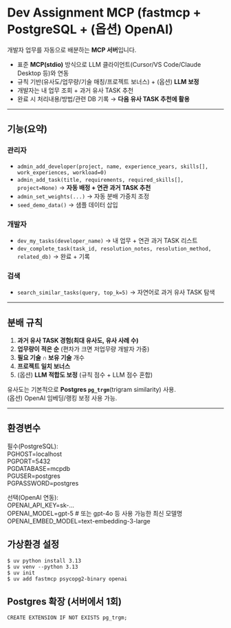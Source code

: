 # Dev Assignment MCP (fastmcp + PostgreSQL + (옵션) OpenAI)

개발자 업무를 자동으로 배분하는 **MCP 서버**입니다.  
- 표준 **MCP(stdio)** 방식으로 LLM 클라이언트(Cursor/VS Code/Claude Desktop 등)와 연동
- 규칙 기반(유사도/업무량/기술 매칭/프로젝트 보너스) + (옵션) **LLM 보정**
- 개발자는 내 업무 조회 + 과거 유사 TASK 추천
- 완료 시 처리내용/방법/관련 DB 기록 → **다음 유사 TASK 추천에 활용**

---

## 기능(요약)

### 관리자
- `admin_add_developer(project, name, experience_years, skills[], work_experiences, workload=0)`
- `admin_add_task(title, requirements, required_skills[], project=None)` → **자동 배정 + 연관 과거 TASK 추천**
- `admin_set_weights(...)` → 자동 분배 가중치 조정
- `seed_demo_data()` → 샘플 데이터 삽입

### 개발자
- `dev_my_tasks(developer_name)` → 내 업무 + 연관 과거 TASK 리스트
- `dev_complete_task(task_id, resolution_notes, resolution_method, related_db)` → 완료 + 기록

### 검색
- `search_similar_tasks(query, top_k=5)` → 자연어로 과거 유사 TASK 탐색

---

## 분배 규칙

1) **과거 유사 TASK 경험(최대 유사도, 유사 사례 수)**  
2) **업무량이 적은 순** (편차가 크면 저업무량 개발자 가중)  
3) **필요 기술 ∩ 보유 기술** 개수  
4) **프로젝트 일치 보너스**  
5) (옵션) **LLM 적합도 보정** (규칙 점수 + LLM 점수 혼합)

유사도는 기본적으로 **Postgres `pg_trgm`**(trigram similarity) 사용.  
(옵션) OpenAI 임베딩/랭킹 보정 사용 가능.

---

## 환경변수

필수(PostgreSQL):  
PGHOST=localhost  
PGPORT=5432  
PGDATABASE=mcpdb  
PGUSER=postgres  
PGPASSWORD=postgres  

선택(OpenAI 연동):  
OPENAI_API_KEY=sk-...  
OPENAI_MODEL=gpt-5 # 또는 gpt-4o 등 사용 가능한 최신 모델명  
OPENAI_EMBED_MODEL=text-embedding-3-large  


## 가상환경 설정
```
$ uv python install 3.13   
$ uv venv --python 3.13
$ uv init
$ uv add fastmcp psycopg2-binary openai
```

## Postgres 확장 (서버에서 1회)
```
CREATE EXTENSION IF NOT EXISTS pg_trgm;
```
